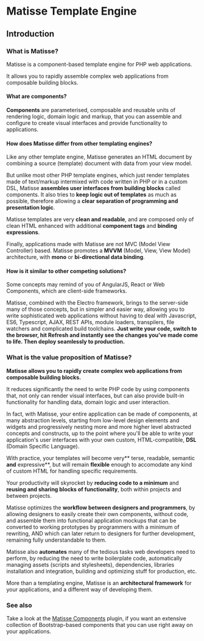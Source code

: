 # Matisse Template Engine

<!-- toc -->

## Introduction

### What is Matisse?

Matisse is a component-based template engine for PHP web applications.

It allows you to rapidly assemble complex web applications from composable building blocks.

#### What are components?

**Components** are parameterised, composable and reusable units of rendering logic, domain logic and markup, that you can assemble and configure to create visual interfaces and provide functionality to applications.

#### How does Matisse differ from other templating engines?

Like any other template engine, Matisse generates an HTML document by combining a source \(template\) document with data from your view model.

But unlike most other PHP template engines, which just render templates made of text/markup intermixed with code written in PHP or in a custom DSL, Matisse **assembles user interfaces from building blocks** called components. It also tries to **keep logic out of templates** as much as possible, therefore allowing a **clear separation of programming and presentation logic**.

Matisse templates are very **clean and readable**, and are composed only of clean HTML enhanced with additional **component tags** and **binding expressions**.

Finally, applications made with Matisse are not MVC \(Model View Controller\) based. Matisse promotes a **MVVM** \(Model, View, View Model\) architecture, with **mono** or **bi-directional data binding**.

#### How is it similar to other competing solutions?

Some concepts may remind of you of AngularJS, React or Web Components, which are client-side frameworks.

Matisse, combined with the Electro framework, brings to the server-side many of those concepts, but in simpler and easier way, allowing you to write sophisticated web applications without having to deal with Javascript, ES6, Typescript, AJAX, REST APIs, module loaders, transpilers, file watchers and complicated build toolchains. **Just write your code, switch to the browser, hit Refresh and instantly see the changes you've made come to life. Then deploy seamlessly to production.**

### What is the value proposition of Matisse?

**Matisse allows you to rapidly create complex web applications from composable building blocks.**

It reduces significantly the need to write PHP code by using components that, not only can render visual interfaces, but can also provide built-in functionality for handling data, domain logic and user interaction.

In fact, with Matisse, your entire application can be made of components, at many abstraction levels, starting from low-level design elements and widgets and progressively nesting more and more higher level abstracted concepts and constructs, up to the point where you'll be able to write your application's user interfaces with your own custom, HTML-compatible, **DSL** \(Domain Specific Language\).

With practice, your templates will become very** terse, readable, semantic **and** expressive**, but will remain **flexible** enough to accomodate any kind of custom HTML for handling specific requirements.

Your productivity will skyrocket by **reducing code to a minimum** and **reusing and sharing blocks of functionality**, both within projects and between projects.

Matisse optimizes the **workflow between designers and programmers**, by allowing designers to easily create their own components, without code, and assemble them into functional application mockups that can be converted to working prototypes by programmers with a minimum of rewriting, AND which can later return to designers for further development, remaining fully understandable to them.

Matisse also **automates** many of the tedious tasks web developers need to perform, by reducing the need to write boilerplate code, automatically managing assets \(scripts and stylesheets\), dependencies, libraries installation and integration, building and optimizing stuff for production, etc.

More than a templating engine, Matisse is an **architectural framework** for your applications, and a different way of developing them.

### See also

Take a look at the [Matisse Components](https://github.com/electro-modules/matisse-components) plugin, if you want an extensive collection of Bootstrap-based components that you can use right away on your applications.

